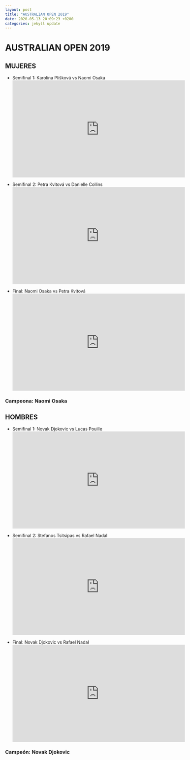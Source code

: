 ```yaml
---
layout: post
title: "AUSTRALIAN OPEN 2019"
date: 2020-05-13 20:09:23 +0200
categories: jekyll update
---
```


# AUSTRALIAN OPEN 2019

## MUJERES

- Semifinal 1: Karolína Plíšková vs Naomi Osaka <iframe width="560" height="315" src="https://www.youtube.com/embed/O52pWZsycSs" frameborder="0" allow="accelerometer; autoplay; encrypted-media; gyroscope; picture-in-picture" allowfullscreen></iframe>

- Semifinal 2: Petra Kvitová vs Danielle Collins <iframe width="560" height="315" src="https://www.youtube.com/embed/96qiDaHS2hc" frameborder="0" allow="accelerometer; autoplay; encrypted-media; gyroscope; picture-in-picture" allowfullscreen></iframe>

- Final: Naomi Osaka vs Petra Kvitová <iframe width="560" height="315" src="https://www.youtube.com/embed/KZZyR3Hm3F0" frameborder="0" allow="accelerometer; autoplay; encrypted-media; gyroscope; picture-in-picture" allowfullscreen></iframe>

### Campeona: Naomi Osaka

## HOMBRES

- Semifinal 1: Novak Djokovic vs Lucas Pouille <iframe width="560" height="315" src="https://www.youtube.com/embed/RlDL-QOXPbM" frameborder="0" allow="accelerometer; autoplay; encrypted-media; gyroscope; picture-in-picture" allowfullscreen></iframe>

- Semifinal 2: Stefanos Tsitsipas vs Rafael Nadal <iframe width="560" height="315" src="https://www.youtube.com/embed/T6_Yr3c7nQs" frameborder="0" allow="accelerometer; autoplay; encrypted-media; gyroscope; picture-in-picture" allowfullscreen></iframe>

- Final: Novak Djokovic vs Rafael Nadal <iframe width="560" height="315" src="https://www.youtube.com/embed/3p1xATcKR6g" frameborder="0" allow="accelerometer; autoplay; encrypted-media; gyroscope; picture-in-picture" allowfullscreen></iframe>

### Campeón: Novak Djokovic
